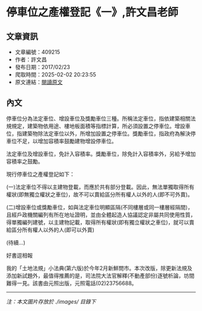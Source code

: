 # 停車位之產權登記《一》,許文昌老師

## 文章資訊
- 文章編號：409215
- 作者：許文昌
- 發布日期：2017/02/23
- 爬取時間：2025-02-02 20:23:55
- 原文連結：[閱讀原文](https://real-estate.get.com.tw/Columns/detail.aspx?no=409215)

## 內文
停車位分為法定車位、增設車位及獎勵車位三種。所稱法定車位，指依建築相關法規規定，建築物依用途、樓地板面積等指標計算，所必須設置之停車位。增設車位，指建築物除法定車位以外，所增加設置之停車位。獎勵車位，指政府為解決停車位不足，以增加容積率鼓勵建物增設停車位。

法定車位及增設車位，免計入容積率。獎勵車位，除免計入容積率外，另給予增加容積率之鼓勵。

現行停車位之產權登記如下：

(一)法定車位不得以主建物登載，而應於共有部分登載。因此，無法單獨取得所有權狀(即無獨立權狀之車位)，故不可以賣給區分所有權人以外的人(即不可外賣)。

(二)增設車位或獎勵車位，如與法定車位明顯區隔(不同樓層或同一樓層經隔間)，且經戶政機關編列有所在地址證明，並由全體起造人協議認定非屬共同使用性質，得單獨編列建號，以主建物記載，取得所有權狀(即有獨立權狀之車位)，就可以賣給區分所有權人以外的人(即可以外賣)

(待續…)

好書逗相報

我的「土地法規」小法典(第六版)於今年2月新鮮問市。本次改版，除更新法規及添加新試題外，最值得推薦的是，司法院大法官解釋(不動產部份)逐號析論，坊間難得一見。該書由元照出版，元照電話(02)23756688。

---
*注：本文圖片存放於 ./images/ 目錄下*
